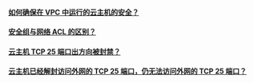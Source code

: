 #### [如何确保在 VPC 中运行的云主机的安全？](http://tce.fsphere.cn/document/product/215/12388)
#### [安全组与网络 ACL 的区别？](http://tce.fsphere.cn/document/product/215/12389)
#### [云主机 TCP 25 端口出方向被封禁？](http://tce.fsphere.cn/document/product/215/12390)
#### [云主机已经解封访问外网的 TCP 25 端口，仍无法访问外网的 TCP 25 端口？](http://tce.fsphere.cn/document/product/215/12391)

